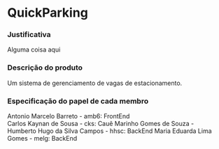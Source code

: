 # QuickParking

### Justificativa
Alguma coisa aqui

### Descrição do produto
Um sistema de gerenciamento de vagas de estacionamento.

### Especificação do papel de cada membro
Antonio Marcelo Barreto - amb6: FrontEnd  
Carlos Kaynan de Sousa - cks: 
Cauê Marinho Gomes de Souza -  
Humberto Hugo da Silva Campos - hhsc: BackEnd
Maria Eduarda Lima Gomes - melg: BackEnd
